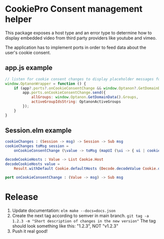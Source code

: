 # CookiePro Consent management helper

This package exposes a host type and an error type to determine how to display embedded video from third party providers like youtube and vimeo.

The application has to implement ports in order to feed data about the user's cookie consent.

## app.js example

```js
// listen for cookie consent changes to display placeholder messages for embeds from hosts without consent
window.OptanonWrapper = function () {
    if (app?.ports?.onCookieConsentChange && window.Optanon?.GetDomainData?.().Groups && OptanonActiveGroups) {
        app.ports.onCookieConsentChange.send({
            allGroups: window.Optanon.GetDomainData().Groups,
            activeGroupIdsString: OptanonActiveGroups
        });
    }
}
```

## Session.elm example

```elm
cookieChanges : (Session -> msg) -> Session -> Sub msg
cookieChanges toMsg session =
    onCookieConsentChange (\value -> toMsg (mapUI (\ui -> { ui | cookieHosts = decodeCookieHosts value }) session))

decodeCookieHosts : Value -> List Cookie.Host
decodeCookieHosts value =
    Result.withDefault Cookie.defaultHosts (Decode.decodeValue Cookie.decoder value)

port onCookieConsentChange : (Value -> msg) -> Sub msg
```

# Release

1. Update documentation: `elm make --docs=docs.json`
2. Create the next tag according to semver in main branch. `git tag -a 1.2.3 -m "Short description of changes in the new version"` The tag should look something like this: "1.2.3", NOT "v1.2.3"
3. Push it real good!
